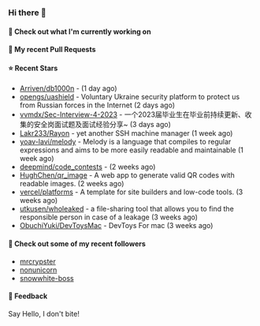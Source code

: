 ### Hi there 👋

#### 👷 Check out what I'm currently working on

#### 🔨 My recent Pull Requests


#### ⭐ Recent Stars

- [Arriven/db1000n](https://github.com/Arriven/db1000n) -  (1 day ago)
- [opengs/uashield](https://github.com/opengs/uashield) - Voluntary Ukraine security platform to protect us from Russian forces in the Internet (2 days ago)
- [vvmdx/Sec-Interview-4-2023](https://github.com/vvmdx/Sec-Interview-4-2023) - 一个2023届毕业生在毕业前持续更新、收集的安全岗面试题及面试经验分享~ (3 days ago)
- [Lakr233/Rayon](https://github.com/Lakr233/Rayon) - yet another SSH machine manager (1 week ago)
- [yoav-lavi/melody](https://github.com/yoav-lavi/melody) - Melody is a language that compiles to regular expressions and aims to be more easily readable and maintainable (1 week ago)
- [deepmind/code_contests](https://github.com/deepmind/code_contests) -  (2 weeks ago)
- [HughChen/qr_image](https://github.com/HughChen/qr_image) - A web app to generate valid QR codes with readable images. (2 weeks ago)
- [vercel/platforms](https://github.com/vercel/platforms) - A template for site builders and low-code tools. (3 weeks ago)
- [utkusen/wholeaked](https://github.com/utkusen/wholeaked) - a file-sharing tool that allows you to find the responsible person in case of a leakage (3 weeks ago)
- [ObuchiYuki/DevToysMac](https://github.com/ObuchiYuki/DevToysMac) - DevToys For mac (3 weeks ago)

#### 👯 Check out some of my recent followers

- [mrcrypster](https://github.com/mrcrypster)
- [nonunicorn](https://github.com/nonunicorn)
- [snowwhite-boss](https://github.com/snowwhite-boss)

#### 💬 Feedback

Say Hello, I don't bite!